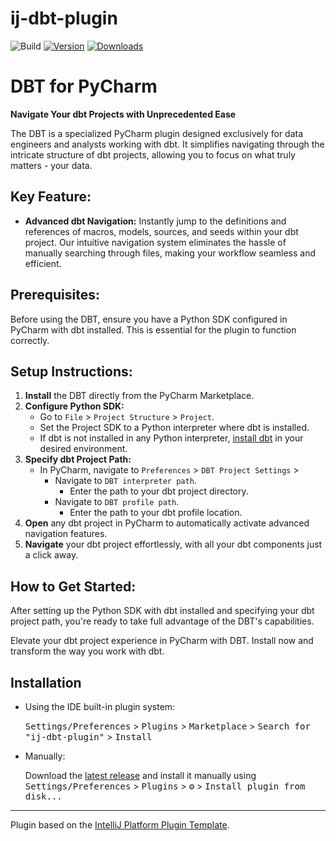 # ij-dbt-plugin

![Build](https://github.com/rinchinov/ij-dbt-plugin/workflows/Build/badge.svg)
[![Version](https://img.shields.io/jetbrains/plugin/v/com.github.rinchinov.ijdbtplugin.svg)](https://plugins.jetbrains.com/plugin/com.github.rinchinov.ijdbtplugin)
[![Downloads](https://img.shields.io/jetbrains/plugin/d/com.github.rinchinov.ijdbtplugin.svg)](https://plugins.jetbrains.com/plugin/com.github.rinchinov.ijdbtplugin)

<!-- Plugin description -->
# DBT for PyCharm

**Navigate Your dbt Projects with Unprecedented Ease**

The DBT is a specialized PyCharm plugin designed exclusively for data engineers and analysts working with dbt. It simplifies navigating through the intricate structure of dbt projects, allowing you to focus on what truly matters - your data.

## Key Feature:

- **Advanced dbt Navigation:** Instantly jump to the definitions and references of macros, models, sources, and seeds within your dbt project. Our intuitive navigation system eliminates the hassle of manually searching through files, making your workflow seamless and efficient.

## Prerequisites:

Before using the DBT, ensure you have a Python SDK configured in PyCharm with dbt installed. This is essential for the plugin to function correctly.

## Setup Instructions:

1. **Install** the DBT directly from the PyCharm Marketplace.
2. **Configure Python SDK:**
   - Go to `File` > `Project Structure` > `Project`.
   - Set the Project SDK to a Python interpreter where dbt is installed.
   - If dbt is not installed in any Python interpreter, [install dbt](https://docs.getdbt.com/dbt-cli/installation) in your desired environment.
3. **Specify dbt Project Path:**
   - In PyCharm, navigate to `Preferences` > `DBT Project Settings` > 
     - Navigate to `DBT interpreter path`.
       - Enter the path to your dbt project directory.
     - Navigate to `DBT profile path`.
       - Enter the path to your dbt profile location.
4. **Open** any dbt project in PyCharm to automatically activate advanced navigation features.
5. **Navigate** your dbt project effortlessly, with all your dbt components just a click away.

## How to Get Started:

After setting up the Python SDK with dbt installed and specifying your dbt project path, you're ready to take full advantage of the DBT's capabilities.

Elevate your dbt project experience in PyCharm with DBT. Install now and transform the way you work with dbt.
<!-- Plugin description end -->

## Installation

- Using the IDE built-in plugin system:
  
  <kbd>Settings/Preferences</kbd> > <kbd>Plugins</kbd> > <kbd>Marketplace</kbd> > <kbd>Search for "ij-dbt-plugin"</kbd> >
  <kbd>Install</kbd>
  
- Manually:

  Download the [latest release](https://github.com/rinchinov/ij-dbt-plugin/releases/latest) and install it manually using
  <kbd>Settings/Preferences</kbd> > <kbd>Plugins</kbd> > <kbd>⚙️</kbd> > <kbd>Install plugin from disk...</kbd>


---
Plugin based on the [IntelliJ Platform Plugin Template][template].

[template]: https://github.com/JetBrains/intellij-platform-plugin-template
[docs:plugin-description]: https://plugins.jetbrains.com/docs/intellij/plugin-user-experience.html#plugin-description-and-presentation
